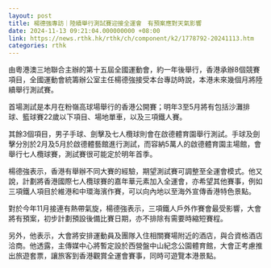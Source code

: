 ```yaml
---
layout: post
title: 楊德強專訪｜陸續舉行測試賽迎接全運會　有預案應對天氣影響
date: 2024-11-13 09:21:04.000000000 +08:00
link: https://news.rthk.hk/rthk/ch/component/k2/1778792-20241113.htm
categories: rthk
---
```


由粵港澳三地聯合主辦的第十五屆全國運動會，約一年後舉行，香港承辦8個競賽項目，全國運動會統籌辦公室主任楊德強接受本台專訪時說，本港未來幾個月將陸續舉行測試賽。

首場測試是本月在粉嶺高球場舉行的香港公開賽；明年3至5月將有包括沙灘排球、籃球賽22歲以下項目、場地單車，以及三項鐵人賽。

其餘3個項目，男子手球、劍擊及七人欖球則會在啟德體育園舉行測試。手球及劍擊分別於2月及5月於啟德體藝館進行測試，而容納5萬人的啟德體育園主場館，會舉行七人欖球賽，測試賽很可能定於明年首季。

楊德強表示，香港有舉辦不同大賽的經驗，期望測試賽可調整至全運會模式。他又說，計劃將香港國際七人欖球賽的嘉年華元素加入全運會，亦希望其他賽事，例如三項鐵人項目於維港和中環海濱作賽，可以向內地以至海外宣傳香港特色景點。

對於今年11月接連有熱帶氣旋，楊德強表示，三項鐵人戶外作賽會最受影響，大會將有預案，初步計劃預設後備比賽日期，亦不排除有需要時縮短賽程。

另外，他表示，大會將安排運動員及團隊入住相關賽場附近的酒店，與合資格酒店洽商。他透露，主傳媒中心將暫定設於西營盤中山紀念公園體育館，大會正考慮推出旅遊套票，讓旅客到香港觀賞全運會賽事，同時可遊覽本港景點。
